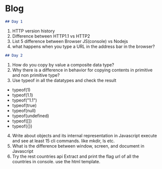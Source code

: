 # Blog

```markdown
## Day 1
```

1. HTTP version history
2. Difference between HTTP1.1 vs HTTP2  
3. List 5 difference between Browser JS(console) vs Nodejs 
4. what happens when you type a URL in the address bar in the browser?

```markdown
## Day 2
```

1. How do you copy by value a composite data type? 
2. Why there is a difference in behavior for copying contents in primitive and non primitive type?  
3. Use typeof in all the datatypes and check the result 
 - typeof(1) 
 - typeof(1.1) 
 - typeof("1.1") 
 - typeof(true) 
 - typeof(null) 
 - typeof(undefined) 
 - typeof([]) 
 - typeof({}) 
4. Write about objects and its internal representation in Javascript execute and see at least 15 cli commands. like mkdir, ls etc. 
5. What is the difference between window, screen, and document in Javascript 
6. Try the rest countries api Extract and print the flag url of all the countries in console. use the html template. 
